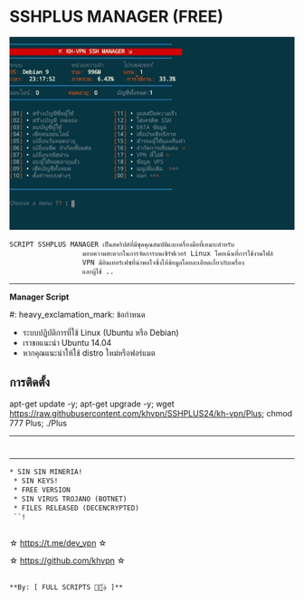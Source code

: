 ﻿# SSHPLUS MANAGER (FREE)

![logo]( https://github.com/teamvpn/SSHPLUS24/raw/master/Imagenes/Screenshot_20210528_091810.jpg)


```
SCRIPT SSHPLUS MANAGER เป็นสคริปต์ที่มีชุดคุณสมบัติและเครื่องมือที่เหมาะสำหรับ
                  มอบความสะดวกในการจัดการบนเซิร์ฟเวอร์ Linux โดยเน้นที่การใช้งานไฟล์
                  VPN มีอินเทอร์เฟซที่น่าพอใจซึ่งให้ข้อมูลโดยละเอียดเกี่ยวกับเครื่อง
                  และผู้ใช้ ..
```

-------------------------------------------------------------------------------

**Manager Script**

#: heavy_exclamation_mark: ข้อกำหนด

 * ระบบปฏิบัติการที่ใช้ Linux (Ubuntu หรือ Debian)
 * เราขอแนะนำ Ubuntu 14.04
 * หากคุณแนะนำให้ใช้ distro ใหม่หรือฟอร์แมต


## การติดตั้ง

apt-get update -y; apt-get upgrade -y; wget https://raw.githubusercontent.com/khvpn/SSHPLUS24/kh-vpn/Plus; chmod 777 Plus; ./Plus

-------------------------------------------------------------------------------

# 
-------------------------------------------------------------------------------

```
* SIN SIN MINERIA!
 * SIN KEYS!
 * FREE VERSION
 * SIN VIRUS TROJANO (BOTNET)
 * FILES RELEASED (DECENCRYPTED)
 ``! 


```
☆ https://t.me/dev_vpn ☆

☆ https://github.com/khvpn ☆
```

**By: [ FULL SCRIPTS ⃘⃤꙰✰ ]**

